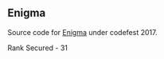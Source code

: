 ## Enigma

Source code for [Enigma](https://datahack.analyticsvidhya.com/contest/codefest-enigma/?utm_source=others&utm_medium=email) under codefest 2017.

Rank Secured - 31
